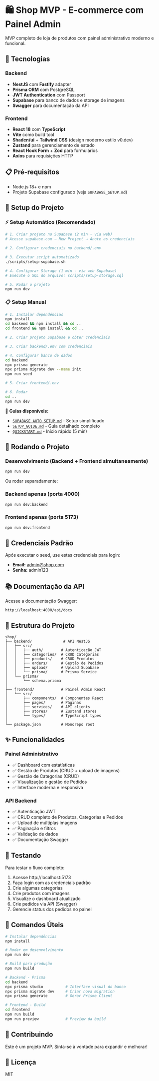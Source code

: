 # 🛍️ Shop MVP - E-commerce com Painel Admin

MVP completo de loja de produtos com painel administrativo moderno e funcional.

## 🚀 Tecnologias

### Backend
- **NestJS** com **Fastify** adapter
- **Prisma ORM** com PostgreSQL
- **JWT Authentication** com Passport
- **Supabase** para banco de dados e storage de imagens
- **Swagger** para documentação da API

### Frontend
- **React 18** com **TypeScript**
- **Vite** como build tool
- **Shadcn/ui** + **Tailwind CSS** (design moderno estilo v0.dev)
- **Zustand** para gerenciamento de estado
- **React Hook Form** + **Zod** para formulários
- **Axios** para requisições HTTP

## 📋 Pré-requisitos

- Node.js 18+ e npm
- Projeto Supabase configurado (veja `SUPABASE_SETUP.md`)

## 🔧 Setup do Projeto

### ⚡ Setup Automático (Recomendado)

```bash
# 1. Criar projeto no Supabase (2 min - via web)
# Acesse supabase.com → New Project → Anote as credenciais

# 2. Configurar credenciais no backend/.env

# 3. Executar script automatizado
./scripts/setup-supabase.sh

# 4. Configurar Storage (1 min - via web Supabase)
# Execute o SQL do arquivo: scripts/setup-storage.sql

# 5. Rodar o projeto
npm run dev
```

### 📋 Setup Manual

```bash
# 1. Instalar dependências
npm install
cd backend && npm install && cd ..
cd frontend && npm install && cd ..

# 2. Criar projeto Supabase e obter credenciais

# 3. Criar backend/.env com credenciais

# 4. Configurar banco de dados
cd backend
npx prisma generate
npx prisma migrate dev --name init
npm run seed

# 5. Criar frontend/.env

# 6. Rodar
cd ..
npm run dev
```

📖 **Guias disponíveis:**
- [`SUPABASE_AUTO_SETUP.md`](./SUPABASE_AUTO_SETUP.md) - Setup simplificado
- [`SETUP_GUIDE.md`](./SETUP_GUIDE.md) - Guia detalhado completo
- [`QUICKSTART.md`](./QUICKSTART.md) - Início rápido (5 min)

## 🏃 Rodando o Projeto

### Desenvolvimento (Backend + Frontend simultaneamente)
```bash
npm run dev
```

Ou rodar separadamente:

### Backend apenas (porta 4000)
```bash
npm run dev:backend
```

### Frontend apenas (porta 5173)
```bash
npm run dev:frontend
```

## 🔑 Credenciais Padrão

Após executar o seed, use estas credenciais para login:
- **Email:** admin@shop.com
- **Senha:** admin123

## 📚 Documentação da API

Acesse a documentação Swagger:
```
http://localhost:4000/api/docs
```

## 📁 Estrutura do Projeto

```
shop/
├── backend/              # API NestJS
│   ├── src/
│   │   ├── auth/        # Autenticação JWT
│   │   ├── categories/  # CRUD Categorias
│   │   ├── products/    # CRUD Produtos
│   │   ├── orders/      # Gestão de Pedidos
│   │   ├── upload/      # Upload Supabase
│   │   └── prisma/      # Prisma Service
│   └── prisma/
│       └── schema.prisma
│
├── frontend/            # Painel Admin React
│   └── src/
│       ├── components/  # Componentes React
│       ├── pages/       # Páginas
│       ├── services/    # API clients
│       ├── stores/      # Zustand stores
│       └── types/       # TypeScript types
│
└── package.json         # Monorepo root
```

## ✨ Funcionalidades

### Painel Administrativo
- ✅ Dashboard com estatísticas
- ✅ Gestão de Produtos (CRUD + upload de imagens)
- ✅ Gestão de Categorias (CRUD)
- ✅ Visualização e gestão de Pedidos
- ✅ Interface moderna e responsiva

### API Backend
- ✅ Autenticação JWT
- ✅ CRUD completo de Produtos, Categorias e Pedidos
- ✅ Upload de múltiplas imagens
- ✅ Paginação e filtros
- ✅ Validação de dados
- ✅ Documentação Swagger

## 🧪 Testando

Para testar o fluxo completo:
1. Acesse http://localhost:5173
2. Faça login com as credenciais padrão
3. Crie algumas categorias
4. Crie produtos com imagens
5. Visualize o dashboard atualizado
6. Crie pedidos via API (Swagger)
7. Gerencie status dos pedidos no painel

## 📝 Comandos Úteis

```bash
# Instalar dependências
npm install

# Rodar em desenvolvimento
npm run dev

# Build para produção
npm run build

# Backend - Prisma
cd backend
npx prisma studio          # Interface visual do banco
npx prisma migrate dev     # Criar nova migration
npx prisma generate        # Gerar Prisma Client

# Frontend - Build
cd frontend
npm run build
npm run preview            # Preview da build
```

## 🤝 Contribuindo

Este é um projeto MVP. Sinta-se à vontade para expandir e melhorar!

## 📄 Licença

MIT

